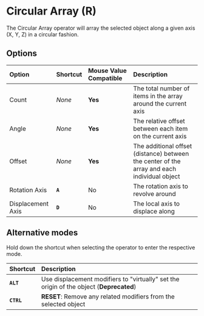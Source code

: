 # Circular Array (<span title="Recallable">R</span>)

The Circular Array operator will array the selected object along a given axis (X, Y, Z) in a circular fashion.

## Options

| Option | Shortcut | Mouse Value Compatible | Description |
| :--- | :--- | :--- | :--- |
| Count | _None_ | **Yes** | The total number of items in the array around the current axis |
| Angle | _None_ | **Yes** | The relative offset between each item on the current axis |
| Offset | _None_ | **Yes** | The additional offset (distance) between the center of the array and each individual object |
| Rotation Axis | **`A`** | No | The rotation axis to revolve around |
| Displacement Axis | **`D`** | No | The local axis to displace along |


## Alternative modes

Hold down the shortcut when selecting the operator to enter the respective mode.

| Shortcut | Description |
| :--- | :--- |
| **`ALT`** | Use displacement modifiers to "virtually" set the origin of the object (**Deprecated**) |
| **`CTRL`** | **RESET**: Remove any related modifiers from the selected object |